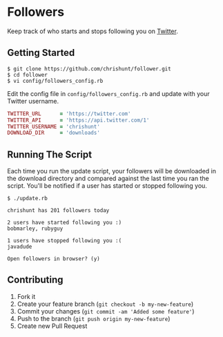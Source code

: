 # Followers

Keep track of who starts and stops following you on
[Twitter](https://twitter.com).

## Getting Started

```
$ git clone https://github.com/chrishunt/follower.git
$ cd follower
$ vi config/followers_config.rb
```

Edit the config file in `config/followers_config.rb` and update with your
Twitter username.

```ruby
TWITTER_URL      = 'https://twitter.com'
TWITTER_API      = 'https://api.twitter.com/1'
TWITTER_USERNAME = 'chrishunt'
DOWNLOAD_DIR     = 'downloads'
```

## Running The Script

Each time you run the update script, your followers will be downloaded in the
download directory and compared against the last time you ran the script.
You'll be notified if a user has started or stopped following you.

```
$ ./update.rb

chrishunt has 201 followers today

2 users have started following you :)
bobmarley, rubyguy

1 users have stopped following you :(
javadude

Open followers in browser? (y)
```

## Contributing

1. Fork it
2. Create your feature branch (`git checkout -b my-new-feature`)
3. Commit your changes (`git commit -am 'Added some feature'`)
4. Push to the branch (`git push origin my-new-feature`)
5. Create new Pull Request
